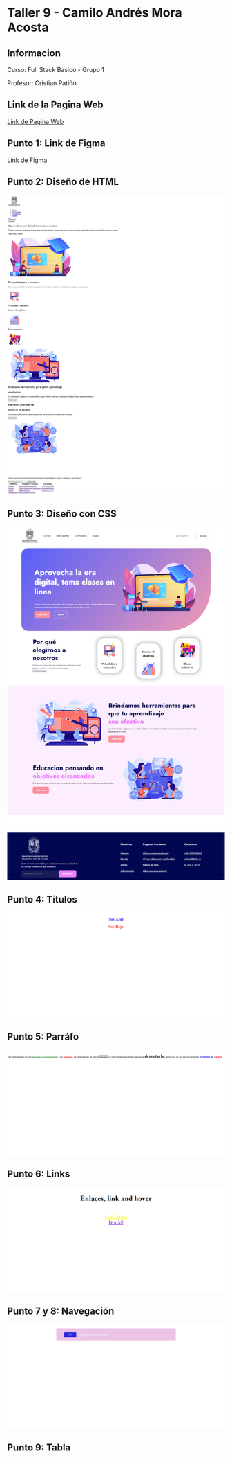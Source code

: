 <h1>Taller 9 - Camilo Andrés Mora Acosta</h1>

<h2>Informacion</h2>
<p>Curso: Full Stack Basico - Grupo 1</p>
<p>Profesor: Cristian Patiño</p>

<h2>Link de la Pagina Web</h2>
<a href="https://kmilomora.github.io/taller-9-full-stack/">Link de Pagina Web</a>


<h2>Punto 1: Link de Figma</h2>
<a href="https://www.figma.com/file/KpAUBssfnHkK2YQRaQD9Kz/Camilo-Andr%C3%A9s-Mora-Acosta?type=design&node-id=0-1&mode=design&t=rkP1Q5kFxzALGFFM-0">Link de Figma</a>

<h2>Punto 2: Diseño de HTML</h2>
<img src="./public/images/Punto_2.png" alt="punto 2">

<h2>Punto 3: Diseño con CSS</h2>
<img src="./public/images/punto_3.png" alt="punto 3">

<h2>Punto 4: Titulos</h2>
<img src="./public/images/punto_4.png" alt="punto 4">

<h2>Punto 5: Parráfo</h2>
<img src="./public/images/punto_5.png" alt="punto 5">

<h2>Punto 6: Links</h2>
<img src="./public/images/punto_6.png" alt="punto 6">

<h2>Punto 7 y 8: Navegación</h2>
<img src="./public/images/punto_7_8.png" alt="punto 7_8">

<h2>Punto 9: Tabla</h2>